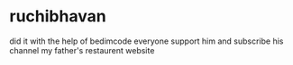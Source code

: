 # ruchibhavan
did it with the help of bedimcode everyone support him and subscribe his channel
my father's restaurent website
